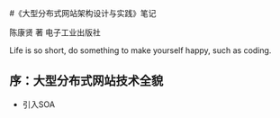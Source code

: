 #《大型分布式网站架构设计与实践》笔记

陈康贤 著
电子工业出版社

Life is so short, do something to make yourself happy, such as coding.

## 序：大型分布式网站技术全貌  
- 引入SOA  
   







